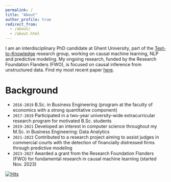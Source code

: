 ```yaml
---
permalink: /
title: "About"
author_profile: true
redirect_from: 
  - /about/
  - /about.html
---
```

I am an interdisciplinary PhD candidate at Ghent University, part of the [Text-to-Knowledge](https://ugentt2k.github.io/) research group, working on causal machine learning, NLP and predictive modeling. My ongoing research, funded by the Research Foundation Flanders (FWO), is focused on causal inference from unstructured data. Find my most recent paper [here](https://arxiv.org/abs/2409.15503v3).

Background
======
- `2016-2019` B.Sc. in Business Engineering (program at the faculty of economics with a strong quantitative component)
- `2017-2019` Participated in a two-year university-wide extracurricular research program for motivated B.Sc. students
- `2019-2021` Developed an interest in computer science throughout my M.Sc. in Business Engineering: Data Analytics
- `2021-2023` Contributed to a research project aiming to assist judges in commercial courts with the detection of financially distressed firms through predictive modeling
- `2023-2027` Awarded a grant from the Research Foundation Flanders (FWO) for fundamental research in causal machine learning (started Nov. 2023)

[![Hits](https://hits.seeyoufarm.com/api/count/incr/badge.svg?url=https%3A%2F%2Fhenriarno.github.io&count_bg=%2379C83D&title_bg=%23555555&icon=&icon_color=%23E7E7E7&title=hits&edge_flat=false)](https://hits.seeyoufarm.com)
